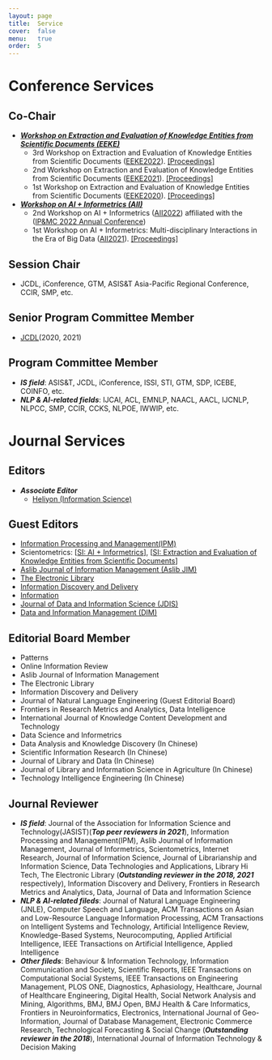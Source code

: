 ```yaml
---
layout: page
title:  Service
cover:  false
menu:   true
order:  5
---
```


# Conference Services

##  Co-Chair
* ***[Workshop on Extraction and Evaluation of Knowledge Entities from Scientific Documents (EEKE)](https://eeke-workshop.github.io/)***
  * 3rd Workshop on Extraction and Evaluation of Knowledge Entities from Scientific Documents ([EEKE2022](https://eeke-workshop.github.io/2022/)).  [[Proceedings]](http://ceur-ws.org/Vol-3210/)
  * 2nd Workshop on Extraction and Evaluation of Knowledge Entities from Scientific Documents ([EEKE2021](https://eeke-workshop.github.io/2021/)).  [[Proceedings]](http://ceur-ws.org/Vol-3004/)
  * 1st Workshop on Extraction and Evaluation of Knowledge Entities from Scientific Documents ([EEKE2020](https://eeke2020.github.io/)).  [[Proceedings]](http://ceur-ws.org/Vol-2658/)
* ***[Workshop on AI + Informetrics (AII)](https://ai-informetrics.github.io/)***
  * 2nd Workshop on AI + Informetrics ([AII2022](https://ai-informetrics.github.io/2022/)) affiliated with the ([IP&MC 2022 Annual Conference](https://www.elsevier.com/events/conferences/information-processing-and-management-conference)) 
  * 1st Workshop on AI + Informetrics: Multi-disciplinary Interactions in the Era of Big Data ([AII2021](https://ai-informetrics.github.io/aii2021.html)).  [[Proceedings]](http://ceur-ws.org/Vol-2871/) 


## Session Chair 
* JCDL, iConference, GTM, ASIS&T Asia-Pacific Regional Conference, CCIR, SMP, etc.

## Senior Program Committee Member  
* [JCDL](http://www.jcdl.org/)(2020, 2021)

## Program Committee Member 

* ***IS field***: ASIS&T, JCDL, iConference, ISSI, STI, GTM, SDP, ICEBE, COINFO, etc.
* ***NLP & AI-related fields***: IJCAI, ACL, EMNLP, NAACL, AACL, IJCNLP, NLPCC, SMP, CCIR, CCKS, NLPOE, IWWIP, etc.


# Journal Services 

## Editors 
* ***Associate Editor***
  * [Heliyon (Information Science)](https://www.cell.com/heliyon/information-science)

## Guest Editors 
  * [Information Processing and Management(IPM)](https://www.elsevier.com/events/conferences/information-processing-and-management-conference/author-submission/ai-informetrics-robust-models-for-large-scale-analytics)
  * Scientometrics: [[SI: AI + Informetrics](https://link.springer.com/collections/ebfiegeiie)], [[SI: Extraction and Evaluation of Knowledge Entities from Scientific Documents](https://link.springer.com/collections/hbffbdggdj)]
  * [Aslib Journal of Information Management (Aslib JIM)](https://www.emeraldgrouppublishing.com/calls-for-papers/extracting-and-evaluating-knowledge-entities)
  * [The Electronic Library](https://www.emerald.com/insight/publication/issn/0264-0473/vol/35/iss/4)
  * [Information Discovery and Delivery](https://www.emerald.com/insight/publication/issn/2398-6247/vol/48/iss/3)
  * [Information](https://www.mdpi.com/journal/information/special_issues/WYS02U2GTD)
  * [Journal of Data and Information Science (JDIS)](https://www.sciendo.com/issue/JDIS/6/3)
  * [Data and Information Management (DIM)](https://www.sciencedirect.com/journal/data-and-information-management/vol/5/issue/3)

## Editorial Board Member
  * Patterns
  * Online Information Review
  * Aslib Journal of Information Management
  * The Electronic Library
  * Information Discovery and Delivery
  * Journal of Natural Language Engineering (Guest Editorial Board)
  * Frontiers in Research Metrics and Analytics, Data Intelligence
  * International Journal of Knowledge Content Development and Technology
  * Data Science and Informetrics
  * Data Analysis and Knowledge Discovery (In Chinese)
  * Scientific Information Research (In Chinese)
  * Journal of Library and Data (In Chinese)
  * Journal of Library and Information Science in Agriculture (In Chinese)
  * Technology Intelligence Engineering (In Chinese)

## Journal Reviewer 
* ***IS field***: Journal of the Association for Information Science and Technology(JASIST)(***Top peer reviewers in 2021***), Information Processing and Management(IPM), Aslib Journal of Information Management, Journal of Informetrics, Scientometrics, Internet Research, Journal of Information Science, Journal of Librarianship and Information Science, Data Technologies and Applications, Library Hi Tech, The Electronic Library (***Outstanding reviewer in the 2018, 2021*** respectively), Information Discovery and Delivery, Frontiers in Research Metrics and Analytics, Data, Journal of Data and Information Science
* ***NLP & AI-related fileds***: Journal of Natural Language Engineering (JNLE), Computer Speech and Language, ACM Transactions on Asian and Low-Resource Language Information Processing, ACM Transactions on Intelligent Systems and Technology, Artificial Intelligence Review, Knowledge-Based Systems, Neurocomputing, Applied Artificial Intelligence, IEEE Transactions on Artificial Intelligence, Applied Intelligence
* ***Other fileds***: Behaviour & Information Technology, Information Communication and Society, Scientific Reports, IEEE Transactions on Computational Social Systems, IEEE Transactions on Engineering Management, PLOS ONE, Diagnostics, Aphasiology, Healthcare, Journal of Healthcare Engineering, Digital Health, Social Network Analysis and Mining, Algorithms, BMJ, BMJ Open, BMJ Health & Care Informatics, Frontiers in Neuroinformatics, Electronics, International Journal of Geo-Information, Journal of Database Management, Electronic Commerce Research, Technological Forecasting & Social Change (***Outstanding reviewer in the 2018***), International Journal of Information Technology & Decision Making


